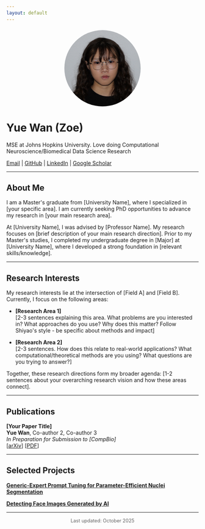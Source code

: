 ```yaml
---
layout: default
---
```


<img src="headshot.JPG" alt="Yue Wan (Zoe)" style="width:200px; border-radius:50%; display:block; margin:20px auto;">

# Yue Wan (Zoe)

MSE at Johns Hopkins University. Love doing Computational Neuroscience/Biomedical Data Science Research 

[Email](mailto:ywan23@jh.edu) | [GitHub](https://github.com/YueWan1) | [LinkedIn](www.linkedin.com/in/zoewan-71a956284) | [Google Scholar](https://scholar.google.com/citations?hl=en&user=uKN8SV8AAAAJ)

---

## About Me

I am a Master's graduate from [University Name], where I specialized in [your specific area]. I am currently seeking PhD opportunities to advance my research in [your main research area].

At [University Name], I was advised by [Professor Name]. My research focuses on [brief description of your main research direction]. Prior to my Master's studies, I completed my undergraduate degree in [Major] at [University Name], where I developed a strong foundation in [relevant skills/knowledge].

---

## Research Interests

My research interests lie at the intersection of [Field A] and [Field B]. Currently, I focus on the following areas:

- **[Research Area 1]**  
  [2-3 sentences explaining this area. What problems are you interested in? What approaches do you use? Why does this matter? Follow Shiyao's style - be specific about methods and impact]

- **[Research Area 2]**  
  [2-3 sentences. How does this relate to real-world applications? What computational/theoretical methods are you using? What questions are you trying to answer?]


Together, these research directions form my broader agenda: [1-2 sentences about your overarching research vision and how these areas connect].

---

## Publications


**[Your Paper Title]**  
**Yue Wan**, Co-author 2, Co-author 3  
*In Preparation for Submission to [CompBio]*  
[[arXiv](https://arxiv.org/abs/XXXX.XXXXX)] [[PDF](./papers/yourpaper.pdf)]

---

## Selected Projects

**[Generic-Expert Prompt Tuning for Parameter-Efficient Nuclei Segmentation](https://github.com/yourusername/project1)** 

**[Detecting Face Images Generated by AI](https://github.com/YueWan1/Detecting-Face-Images-Generated-by-AI)**


---


<p style="text-align:center; color:#666; font-size:0.9em;">
Last updated: October 2025
</p>
